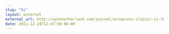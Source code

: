 ```yaml
---
slug: "hz"
layout: external
external_url: http://wynnnetherland.com/journal/octopress-classic-is-the-new-kubrick
date: 2011-12-24T12:47:50-06:00
---
```

